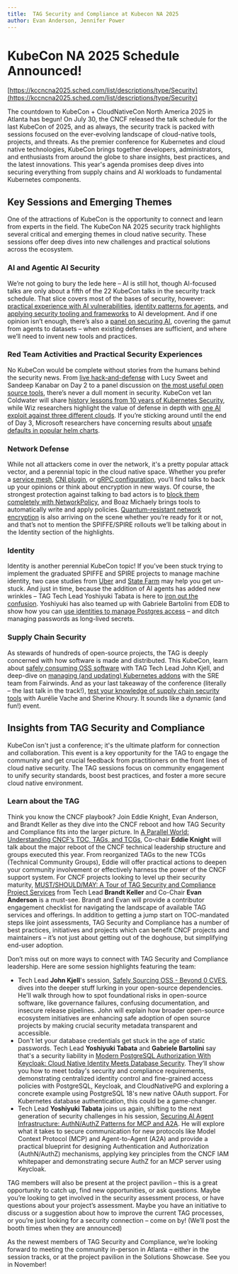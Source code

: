 ```yaml
---
title:  TAG Security and Compliance at Kubecon NA 2025
author: Evan Anderson, Jennifer Power
---
```


# KubeCon NA 2025 Schedule Announced!

[https://kccncna2025.sched.com/list/descriptions/type/Security](https://kccncna2025.sched.com/list/descriptions/type/Security)

The countdown to KubeCon + CloudNativeCon North America 2025 in Atlanta has begun! On July 30, the CNCF released the talk schedule for the last KubeCon of 2025, and as always, the security track is packed with sessions focused on the ever-evolving landscape of cloud-native tools, projects, and threats. As the premier conference for Kubernetes and cloud native technologies, KubeCon brings together developers, administrators, and enthusiasts from around the globe to share insights, best practices, and the latest innovations. This year's agenda promises deep dives into securing everything from supply chains and AI workloads to fundamental Kubernetes components.


## Key Sessions and Emerging Themes

One of the attractions of KubeCon is the opportunity to connect and learn from experts in the field. The KubeCon NA 2025 security track highlights several critical and emerging themes in cloud native security. These sessions offer deep dives into new challenges and practical solutions across the ecosystem.


### AI and Agentic AI Security

We’re not going to bury the lede here – AI is still hot, though AI-focused talks are only about a fifth of the 22 KubeCon talks in the security track schedule. That slice covers most of the bases of security, however: [practical experience with AI vulnerabilities](https://kccncna2025.sched.com/event/27FeS/the-good-the-bad-and-the-ugly-hacking-3-cloud-native-ai-services-with-1-vulnerability-hillai-ben-sasson-nir-ohfeld-wiz), [identity patterns for agents](https://kccncna2025.sched.com/event/27FbM/securing-ai-agent-infrastructure-authnauthz-patterns-for-mcp-and-a2a-yoshiyuki-tabata-hitachi-ltd), and [applying security tooling and frameworks](https://kccncna2025.sched.com/event/27Fcr/aligning-enterprise-ai-security-with-mitre-atlas-using-open-source-technologies-doron-caspin-valentina-rodriguez-sosa-red-hat) to AI development. And if one opinion isn’t enough, there’s also a [panel on securing AI](https://kccncna2025.sched.com/event/27FWu/in-ai-we-trust-securing-the-future-one-agent-at-a-time-lin-sun-christian-posta-soloio-hannah-foxwell-kortensia-andrew-martin-controlplane-ricardo-aravena-snowflake), covering the gamut from agents to datasets – when existing defenses are sufficient, and where we’ll need to invent new tools and practices.


### Red Team Activities and Practical Security Experiences

No KubeCon would be complete without stories from the humans behind the security news.  From [live hack-and-defense](https://kccncna2025.sched.com/event/27FZo/red-vs-blue-a-live-attacker-defender-showdown-in-kubernetes-security-lucy-sweet-uber-sandeep-kanabar-gen) with Lucy Sweet and Sandeep Kanabar on Day 2 to a panel discussion on [the most useful open source tools](https://kccncna2025.sched.com/event/27Fc5/security-theater-or-real-defense-navigating-open-source-security-in-a-cloud-native-world-rotem-refael-armo-constanze-roedig-technical-university-of-vienna-megan-wolf-defense-unicorns-stefana-muller-salesforce-oshrat-nir-independent), there’s never a dull moment in security. KubeCon vet Ian Coldwater will share [history lessons from 10 years of Kubernetes Security](https://kccncna2025.sched.com/event/27Fdj/weve-come-a-long-way-baby-the-evolution-of-kubernetes-security-ian-coldwater-independent), while Wiz researchers highlight the value of defense in depth with [one AI exploit against three different clouds](https://kccncna2025.sched.com/event/27FeS/the-good-the-bad-and-the-ugly-hacking-3-cloud-native-ai-services-with-1-vulnerability-hillai-ben-sasson-nir-ohfeld-wiz). If you’re sticking around until the end of Day 3, Microsoft researchers have concerning results about [unsafe defaults in popular helm charts](https://kccncna2025.sched.com/event/27Fen/you-deployed-what-data-driven-lessons-on-unsafe-helm-chart-defaults-michael-katchinskiy-yossi-weizman-microsoft).


### Network Defense

While not all attackers come in over the network, it's a pretty popular attack vector, and a perennial topic in the cloud native space.  Whether you prefer a [service mesh](https://kccncna2025.sched.com/event/27FXR/its-2025-why-are-you-ok-with-an-insecure-network-alex-leong-buoyant), [CNI plugin](https://kccncna2025.sched.com/event/27FaL/portable-mtls-for-kubernetes-a-quic-based-plugin-compatible-with-any-cni-apurup-chevuru-michael-zappa-microsoft), or [gRPC configuration](https://kccncna2025.sched.com/event/27FVP/end-to-end-security-with-grpc-in-kubernetes-shiva-abhishek-agrawal-google), you’ll find talks to back up your opinions or think about encryption in new ways. Of course, the strongest protection against talking to bad actors is to [block them completely with NetworkPolicy](https://kccncna2025.sched.com/event/27FUs/demonstration-of-automatic-kubernetes-network-policies-generation-boaz-michaely-red-hat), and Boaz Michaely brings tools to automatically write and apply policies. [Quantum-resistant network encryption](https://kccncna2025.sched.com/event/27FZK/quantum-resistant-kubernetes-realities-risks-versioning-pitfalls-fabian-kammel-controlplane) is also arriving on the scene whether you’re ready for it or not, and that’s not to mention the SPIFFE/SPIRE rollouts we’ll be talking about in the Identity section of the highlights.


### Identity

Identity is another perennial KubeCon topic! If you’ve been stuck trying to implement the graduated SPIFFE and SPIRE projects to manage machine identity, two case studies from [Uber](https://kccncna2025.sched.com/event/27FdO/authenticating-and-authorizing-every-connection-at-uber-yangmin-zhu-matt-mathew-uber) and [State Farm](https://kccncna2025.sched.com/event/27FVt/from-bespoke-to-bulletproof-spiffespire-with-eso-for-enterprise-zero-trust-may-large-ivy-moore-state-farm) may help you get un-stuck. And just in time, because the addition of AI agents has added new wrinkles – TAG Tech Lead Yoshiyuki Tabata is here to [iron out the confusion](https://kccncna2025.sched.com/event/27FbM/securing-ai-agent-infrastructure-authnauthz-patterns-for-mcp-and-a2a-yoshiyuki-tabata-hitachi-ltd). Yoshiyuki has also teamed up with Gabriele Bartolini from EDB to show how you can [use identities to manage Postgres access](https://kccncna2025.sched.com/event/27FXv/modern-postgresql-authorization-with-keycloak-cloud-native-identity-meets-database-security-yoshiyuki-tabata-hitachi-ltd-gabriele-bartolini-edb) – and ditch managing passwords as long-lived secrets.


### Supply Chain Security

As stewards of hundreds of open-source projects, the TAG is deeply concerned with how software is made and distributed. This KubeCon, learn about [safely consuming OSS software](https://kccncna2025.sched.com/event/27Fap/safely-sourcing-oss-beyond-0-cves-john-kjell-controlplane) with TAG Tech Lead John Kjell, and deep-dive on [managing (and updating) Kubernetes addons](https://kccncna2025.sched.com/event/27FYn/patch-me-if-you-can-tackling-outdated-addons-before-they-become-a-risk-stevie-caldwell-andy-suderman-fairwinds) with the SRE team from Fairwinds. And as your last takeaway of the conference (literally – the last talk in the track!), [test your knowledge of supply chain security tools](https://kccncna2025.sched.com/event/27Fez/the-ultimate-container-challenge-an-interactive-trivia-game-on-supply-chain-security-aurelie-vache-ovhcloud-sherine-khoury-red-hat) with Aurélie Vache and Sherine Khoury. It sounds like a dynamic (and fun!) event.


## Insights from TAG Security and Compliance

KubeCon isn't just a conference; it's the ultimate platform for connection and collaboration. This event is a key opportunity for the TAG to engage the community and get crucial feedback from practitioners on the front lines of cloud native security. The TAG sessions focus on community engagement to unify security standards, boost best practices, and foster a more secure cloud native environment.


### Learn about the TAG

Think you know the CNCF playbook? Join Eddie Knight, Evan Anderson, and Brandt Keller as they dive into the CNCF reboot and how TAG Security and Compliance fits into the larger picture. In [A Parallel World: Understanding CNCF’s TOC, TAGs, and TCGs](https://kccncna2025.sched.com/event/27NnN/a-parallel-world-understanding-cncfs-toc-tags-and-tcgs-eddie-knight-sonatype), Co-chair **Eddie Knight** will talk about the major reboot of the CNCF technical leadership structure and groups executed this year. From reorganized TAGs to the new TCGs (Technical Community Groups), Eddie will offer practical actions to deepen your community involvement or effectively harness the power of the CNCF support system. For CNCF projects looking to level up their security maturity, [MUST/SHOULD/MAY: A Tour of TAG Security and Compliance Project Services](https://kccncna2025.sched.com/event/27Nmq/mustshouldmay-a-tour-of-tag-security-and-compliance-project-services-evan-anderson-custcodian-brandt-keller-defense-unicorns) from Tech Lead **Brandt Keller** and Co-Chair **Evan Anderson** is a must-see. Brandt and Evan will provide a contributor engagement checklist for navigating the landscape of available TAG services and offerings. In addition to getting a jump start on TOC-mandated steps like joint assessments, TAG Security and Compliance has a number of best practices, initiatives and projects which can benefit CNCF projects and maintainers – it’s not just about getting out of the doghouse, but simplifying end-user adoption.

Don’t miss out on more ways to connect with TAG Security and Compliance leadership. Here are some session highlights featuring the team:



* Tech Lead **John Kjell**'s session, [Safely Sourcing OSS - Beyond 0 CVES](https://kccncna2025.sched.com/event/27Fap/safely-sourcing-oss-beyond-0-cves-john-kjell-controlplane), dives into the deeper stuff lurking in your open-source dependencies. He'll walk through how to spot foundational risks in open-source software, like governance failures, confusing documentation, and insecure release pipelines. John will explain how broader open-source ecosystem initiatives are enhancing safe adoption of open source projects by making crucial security metadata transparent and accessible.
* Don't let your database credentials get stuck in the age of static passwords. Tech Lead **Yoshiyuki Tabata** and **Gabriele Bartolini** say that's a security liability in [Modern PostgreSQL Authorization With Keycloak: Cloud Native Identity Meets Database Security](https://kccncna2025.sched.com/event/27FXv/modern-postgresql-authorization-with-keycloak-cloud-native-identity-meets-database-security-yoshiyuki-tabata-hitachi-ltd-gabriele-bartolini-edb). They’ll show you how to meet today's security and compliance requirements, demonstrating centralized identity control and fine-grained access policies with PostgreSQL, Keycloak, and CloudNativePG and exploring a concrete example using PostgreSQL 18's new native OAuth support. For Kubernetes database authentication, this could be a game-changer.
* Tech Lead **Yoshiyuki Tabata** joins us again, shifting to the next generation of security challenges in his session, [Securing AI Agent Infrastructure: AuthN/AuthZ Patterns for MCP and A2A](https://kccncna2025.sched.com/event/27FbM/securing-ai-agent-infrastructure-authnauthz-patterns-for-mcp-and-a2a-yoshiyuki-tabata-hitachi-ltd). He will explore what it takes to secure communication for new protocols like Model Context Protocol (MCP) and Agent-to-Agent (A2A) and provide a practical blueprint for designing Authentication and Authorization (AuthN/AuthZ) mechanisms, applying key principles from the CNCF IAM whitepaper and demonstrating secure AuthZ for an MCP server using Keycloak.

TAG members will also be present at the project pavilion – this is a great opportunity to catch up, find new opportunities, or ask questions. Maybe you’re looking to get involved in the security assessment process, or have questions about your project’s assessment. Maybe you have an initiative to discuss or a suggestion about how to improve the current TAG processes, or you’re just looking for a security connection – come on by!  (We’ll post the booth times when they are announced)

As the newest members of TAG Security and Compliance, we’re looking forward to meeting the community in-person in Atlanta – either in the session tracks, or at the project pavilion in the Solutions Showcase. See you in November!
